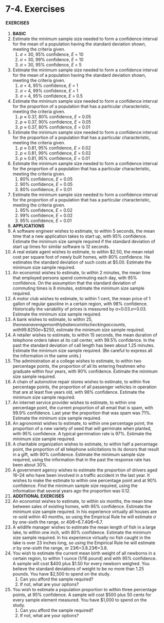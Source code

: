 # 7-4. Exercises



#### EXERCISES

1. **BASIC**
2. Estimate the minimum sample size needed to form a confidence interval for the mean of a population having the standard deviation shown, meeting the criteria given.
   1. _σ_ = 30, 95% confidence, _E_ = 10
   2. _σ_ = 30, 99% confidence, _E_ = 10
   3. _σ_ = 30, 95% confidence, _E_ = 5
3. Estimate the minimum sample size needed to form a confidence interval for the mean of a population having the standard deviation shown, meeting the criteria given.
   1. _σ_ = 4, 95% confidence, _E_ = 1
   2. _σ_ = 4, 99% confidence, _E_ = 1
   3. _σ_ = 4, 95% confidence, _E_ = 0.5
4. Estimate the minimum sample size needed to form a confidence interval for the proportion of a population that has a particular characteristic, meeting the criteria given.
   1. _p_ ≈ 0.37, 80% confidence, _E_ = 0.05
   2. _p_ ≈ 0.37, 90% confidence, _E_ = 0.05
   3. _p_ ≈ 0.37, 80% confidence, _E_ = 0.01
5. Estimate the minimum sample size needed to form a confidence interval for the proportion of a population that has a particular characteristic, meeting the criteria given.
   1. _p_ ≈ 0.81, 95% confidence, _E_ = 0.02
   2. _p_ ≈ 0.81, 99% confidence, _E_ = 0.02
   3. _p_ ≈ 0.81, 95% confidence, _E_ = 0.01
6. Estimate the minimum sample size needed to form a confidence interval for the proportion of a population that has a particular characteristic, meeting the criteria given.
   1. 80% confidence, _E_ = 0.05
   2. 90% confidence, _E_ = 0.05
   3. 80% confidence, _E_ = 0.01
7. Estimate the minimum sample size needed to form a confidence interval for the proportion of a population that has a particular characteristic, meeting the criteria given.
   1. 95% confidence, _E_ = 0.02
   2. 99% confidence, _E_ = 0.02
   3. 95% confidence, _E_ = 0.01
8. **APPLICATIONS**
9. A software engineer wishes to estimate, to within 5 seconds, the mean time that a new application takes to start up, with 95% confidence. Estimate the minimum size sample required if the standard deviation of start up times for similar software is 12 seconds.
10. A real estate agent wishes to estimate, to within $2.50, the mean retail cost per square foot of newly built homes, with 80% confidence. He estimates the standard deviation of such costs at $5.00. Estimate the minimum size sample required.
11. An economist wishes to estimate, to within 2 minutes, the mean time that employed persons spend commuting each day, with 95% confidence. On the assumption that the standard deviation of commuting times is 8 minutes, estimate the minimum size sample required.
12. A motor club wishes to estimate, to within 1 cent, the mean price of 1 gallon of regular gasoline in a certain region, with 98% confidence. Historically the variability of prices is measured by σ=$0.03.σ=$0.03. Estimate the minimum size sample required.
13. A bank wishes to estimate, to within $25, the mean average monthly balance in its checking accounts, with 99.8% confidence. Assuming σ=$250σ=$250, estimate the minimum size sample required.
14. A retailer wishes to estimate, to within 15 seconds, the mean duration of telephone orders taken at its call center, with 99.5% confidence. In the past the standard deviation of call length has been about 1.25 minutes. Estimate the minimum size sample required. \(Be careful to express all the information in the same units.\)
15. The administration at a college wishes to estimate, to within two percentage points, the proportion of all its entering freshmen who graduate within four years, with 90% confidence. Estimate the minimum size sample required.
16. A chain of automotive repair stores wishes to estimate, to within five percentage points, the proportion of all passenger vehicles in operation that are at least five years old, with 98% confidence. Estimate the minimum size sample required.
17. An internet service provider wishes to estimate, to within one percentage point, the current proportion of all email that is spam, with 99.9% confidence. Last year the proportion that was spam was 71%. Estimate the minimum size sample required.
18. An agronomist wishes to estimate, to within one percentage point, the proportion of a new variety of seed that will germinate when planted, with 95% confidence. A typical germination rate is 97%. Estimate the minimum size sample required.
19. A charitable organization wishes to estimate, to within half a percentage point, the proportion of all telephone solicitations to its donors that result in a gift, with 90% confidence. Estimate the minimum sample size required, using the information that in the past the response rate has been about 30%.
20. A government agency wishes to estimate the proportion of drivers aged 16–24 who have been involved in a traffic accident in the last year. It wishes to make the estimate to within one percentage point and at 90% confidence. Find the minimum sample size required, using the information that several years ago the proportion was 0.12.
21. **ADDITIONAL EXERCISES**
22. An economist wishes to estimate, to within six months, the mean time between sales of existing homes, with 95% confidence. Estimate the minimum size sample required. In his experience virtually all houses are re-sold within 40 months, so using the Empirical Rule he will estimate _σ_ by one-sixth the range, or 40∕6=6.7.40∕6=6.7.
23. A wildlife manager wishes to estimate the mean length of fish in a large lake, to within one inch, with 80% confidence. Estimate the minimum size sample required. In his experience virtually no fish caught in the lake is over 23 inches long, so using the Empirical Rule he will estimate _σ_ by one-sixth the range, or 23∕6=3.8.23∕6=3.8.
24. You wish to estimate the current mean birth weight of all newborns in a certain region, to within 1 ounce \(1/16 pound\) and with 95% confidence. A sample will cost $400 plus $1.50 for every newborn weighed. You believe the standard deviations of weight to be no more than 1.25 pounds. You have $2,500 to spend on the study.
    1. Can you afford the sample required?
    2. If not, what are your options?
25. You wish to estimate a population proportion to within three percentage points, at 95% confidence. A sample will cost $500 plus 50 cents for every sample element measured. You have $1,000 to spend on the study.
    1. Can you afford the sample required?
    2. If not, what are your options?

